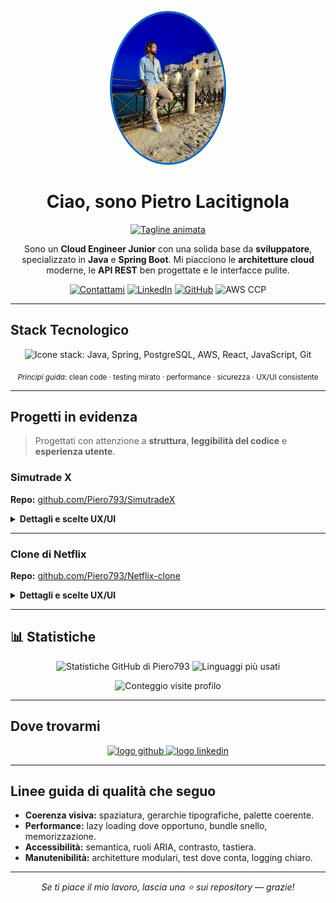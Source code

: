<p align="center">
  <img src="./assets/Profilo.jpg" alt="Foto profilo di Pietro Lacitignola" width="180" style="border-radius:50%; border: 3px solid #0A66C2;" />
</p>

<h1 align="center">Ciao, sono <strong>Pietro Lacitignola</strong> </h1>

<p align="center">
  <a href="https://readme-typing-svg.demolab.com/demo/">
    <img src="https://readme-typing-svg.demolab.com?font=Inter&size=22&duration=2500&pause=600&center=true&vCenter=true&width=600&lines=Cloud+Engineer+Junior;Java+%26+Spring+Boot+Developer;Appassionato+di+architetture+cloud+moderne;Sempre+in+apprendimento+continuo" alt="Tagline animata" />
  </a>
</p>

<p align="center">
  Sono un <strong>Cloud Engineer Junior</strong> con una solida base da <strong>sviluppatore</strong>, specializzato in <strong>Java</strong> e <strong>Spring Boot</strong>. Mi piacciono le <strong>architetture cloud</strong> moderne, le <strong>API REST</strong> ben progettate e le interfacce pulite.
</p>

<p align="center">
  <a href="mailto:pietro.lacitignola.pl@gmail.com"><img alt="Contattami" src="https://img.shields.io/badge/Contattami-Email-informational?logo=gmail" /></a>
  <a href="https://www.linkedin.com/in/pietro-lacitignola"><img alt="LinkedIn" src="https://img.shields.io/badge/LinkedIn-Pietro%20Lacitignola-0A66C2?logo=linkedin&logoColor=white" /></a>
  <a href="https://github.com/Piero793"><img alt="GitHub" src="https://img.shields.io/badge/GitHub-Piero793-24292e?logo=github" /></a>
  <img alt="AWS CCP" src="https://img.shields.io/badge/AWS%20Certified-Cloud%20Practitioner-FF9900?logo=amazonaws&logoColor=white" />
</p>

---

## Stack Tecnologico

<p align="center">
  <img src="https://skillicons.dev/icons?i=java,spring,postgresql,aws,react,js,git" alt="Icone stack: Java, Spring, PostgreSQL, AWS, React, JavaScript, Git" />
</p>

<p align="center">
  <sub><em>Principi guida:</em> clean code · testing mirato · performance · sicurezza · UX/UI consistente</sub>
</p>

---

## Progetti in evidenza

> Progettati con attenzione a **struttura**, **leggibilità del codice** e **esperienza utente**.

### Simutrade X

**Repo:** <a href="https://github.com/Piero793/SimutradeX">github.com/Piero793/SimutradeX</a>

<details>
<summary><strong>Dettagli e scelte UX/UI</strong></summary>

- **Descrizione:** App **full‑stack** per monitoraggio dei mercati finanziari.
- **Tech:** Backend in <strong>Spring Boot</strong> con <strong>API REST</strong> e <strong>PostgreSQL</strong>, creato ed implementato anche un modello di <strong>ML</strong>; frontend in <strong>React</strong> con grafici interattivi via <strong>Chart.js</strong>.
- **UX/UI:** Navigazione chiara, grafici responsive, dark mode coerente, feedback di caricamento, empty states descrittivi.
- **Qualità:** Struttura modulare, DTO/mapper, validazione, gestione errori con response uniformi.

</details>

---

### Clone di Netflix

**Repo:** <a href="https://github.com/Piero793/Netflix-clone">github.com/Piero793/Netflix-clone</a>

<details>
<summary><strong>Dettagli e scelte UX/UI</strong></summary>

- **Descrizione:** Web app in **React + Vite** che utilizza l’API **TMDB** per film/serie.
- **UX/UI:** Layout responsive, skeleton loading per una percezione veloce, microinterazioni su hover, paginazione/infinite scroll.
- **Accessibilità:** Alt testuale, contrasti adeguati, focus states visibili.

</details>

---

## 📊 Statistiche

<p align="center">
  <img src="https://github-readme-stats.vercel.app/api?username=Piero793&show_icons=true&theme=transparent" alt="Statistiche GitHub di Piero793" />
  <img src="https://github-readme-stats.vercel.app/api/top-langs/?username=Piero793&layout=compact&theme=transparent" alt="Linguaggi più usati" />
</p>

<p align="center">
  <img src="https://komarev.com/ghpvc/?username=Piero793&color=blueviolet" alt="Conteggio visite profilo" />
</p>

---

## Dove trovarmi

<p align="center">
  <a href="https://github.com/Piero793" title="GitHub">
    <img src="https://skillicons.dev/icons?i=github" height="32" alt="logo github" />
  </a>
  <a href="https://www.linkedin.com/in/pietro-lacitignola" title="LinkedIn">
    <img src="https://skillicons.dev/icons?i=linkedin" height="32" alt="logo linkedin" />
  </a>
</p>

---

## Linee guida di qualità che seguo

- **Coerenza visiva:** spaziatura, gerarchie tipografiche, palette coerente.
- **Performance:** lazy loading dove opportuno, bundle snello, memorizzazione.
- **Accessibilità:** semantica, ruoli ARIA, contrasto, tastiera.
- **Manutenibilità:** architetture modulari, test dove conta, logging chiaro.

---

<p align="center">
  <em>Se ti piace il mio lavoro, lascia una ⭐ sui repository — grazie!</em>
</p>
